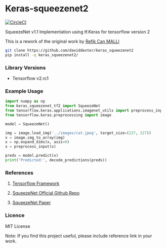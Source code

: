 # Keras-squeezenet2 

[![CircleCI](https://circleci.com/gh/daviddexter/keras_squeezenet2.svg?style=svg)](https://circleci.com/gh/daviddexter/keras_squeezenet2)



SqueezeNet v1.1 Implementation using tf.Keras for tensorflow version 2 

This is a rework of the original work by [Refik Can MALLI](https://github.com/rcmalli/keras-squeezenet)



~~~bash
git clone https://github.com/daviddexter/keras_squeezenet2
pip install -q keras_squeezenet2/
~~~


### Library Versions

- Tensorflow v2.rc1



### Example Usage

~~~python
import numpy as np
from keras_squeezenet_tf2 import SqueezeNet
from tensorflow.keras.applications.imagenet_utils import preprocess_input, decode_predictions
from tensorflow.keras.preprocessing import image

model = SqueezeNet()

img = image.load_img('../images/cat.jpeg', target_size=(227, 227))
x = image.img_to_array(img)
x = np.expand_dims(x, axis=0)
x = preprocess_input(x)

preds = model.predict(x)
print('Predicted:', decode_predictions(preds))

~~~


### References

1) [Tensorflow Framework](www.tensorflow.org)

2) [SqueezeNet Official Github Repo](https://github.com/DeepScale/SqueezeNet)

3) [SqueezeNet Paper](http://arxiv.org/abs/1602.07360)


### Licence 

MIT License 

Note: If you find this project useful, please include reference link in your work.
